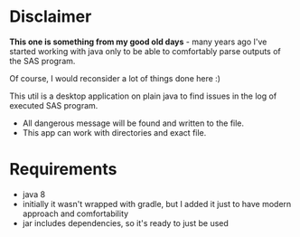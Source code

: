 # Disclaimer

**This one is something from my good old days** - many years ago I've started working with java only to be able
to comfortably parse outputs of the SAS program.

Of course, I would reconsider a lot of things done here :)

This util is a desktop application on plain java to find issues in the log of executed SAS program.

- All dangerous message will be found and written to the file.
- This app can work with directories and exact file.

# Requirements

- java 8
- initially it wasn't wrapped with gradle, but I added it just to have modern approach and comfortability
- jar includes dependencies, so it's ready to just be used